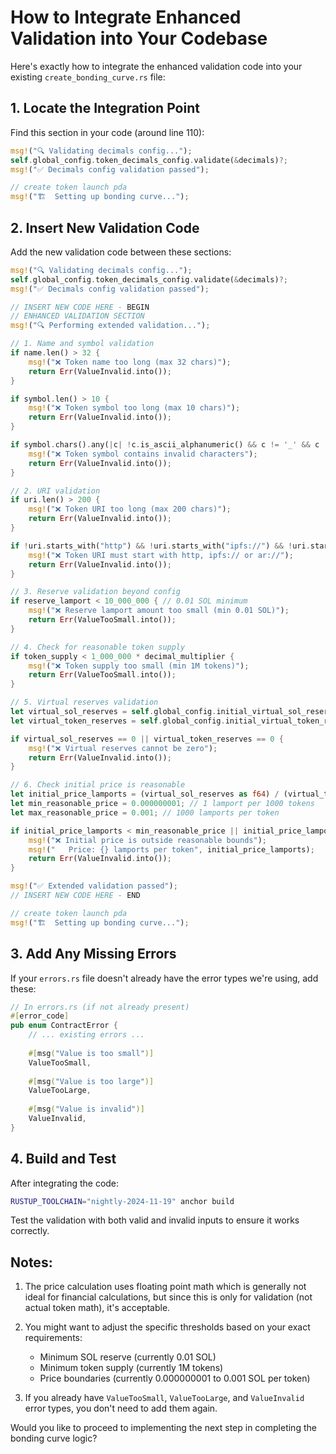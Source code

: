 # How to Integrate Enhanced Validation into Your Codebase

Here's exactly how to integrate the enhanced validation code into your existing `create_bonding_curve.rs` file:

## 1. Locate the Integration Point

Find this section in your code (around line 110):

```rust
msg!("🔍 Validating decimals config...");
self.global_config.token_decimals_config.validate(&decimals)?;
msg!("✅ Decimals config validation passed");

// create token launch pda
msg!("🏗️  Setting up bonding curve...");
```

## 2. Insert New Validation Code

Add the new validation code between these sections:

```rust
msg!("🔍 Validating decimals config...");
self.global_config.token_decimals_config.validate(&decimals)?;
msg!("✅ Decimals config validation passed");

// INSERT NEW CODE HERE - BEGIN
// ENHANCED VALIDATION SECTION
msg!("🔍 Performing extended validation...");

// 1. Name and symbol validation
if name.len() > 32 {
    msg!("❌ Token name too long (max 32 chars)");
    return Err(ValueInvalid.into());
}

if symbol.len() > 10 {
    msg!("❌ Token symbol too long (max 10 chars)");
    return Err(ValueInvalid.into());
}

if symbol.chars().any(|c| !c.is_ascii_alphanumeric() && c != '_' && c != '-') {
    msg!("❌ Token symbol contains invalid characters");
    return Err(ValueInvalid.into());
}

// 2. URI validation
if uri.len() > 200 {
    msg!("❌ Token URI too long (max 200 chars)");
    return Err(ValueInvalid.into());
}

if !uri.starts_with("http") && !uri.starts_with("ipfs://") && !uri.starts_with("ar://") {
    msg!("❌ Token URI must start with http, ipfs:// or ar://");
    return Err(ValueInvalid.into());
}

// 3. Reserve validation beyond config
if reserve_lamport < 10_000_000 { // 0.01 SOL minimum
    msg!("❌ Reserve lamport amount too small (min 0.01 SOL)");
    return Err(ValueTooSmall.into());
}

// 4. Check for reasonable token supply
if token_supply < 1_000_000 * decimal_multiplier {
    msg!("❌ Token supply too small (min 1M tokens)");
    return Err(ValueTooSmall.into());
}

// 5. Virtual reserves validation
let virtual_sol_reserves = self.global_config.initial_virtual_sol_reserves_config;
let virtual_token_reserves = self.global_config.initial_virtual_token_reserves_config;

if virtual_sol_reserves == 0 || virtual_token_reserves == 0 {
    msg!("❌ Virtual reserves cannot be zero");
    return Err(ValueInvalid.into());
}

// 6. Check initial price is reasonable
let initial_price_lamports = (virtual_sol_reserves as f64) / (virtual_token_reserves as f64);
let min_reasonable_price = 0.000000001; // 1 lamport per 1000 tokens
let max_reasonable_price = 0.001; // 1000 lamports per token

if initial_price_lamports < min_reasonable_price || initial_price_lamports > max_reasonable_price {
    msg!("❌ Initial price is outside reasonable bounds");
    msg!("   Price: {} lamports per token", initial_price_lamports);
    return Err(ValueInvalid.into());
}

msg!("✅ Extended validation passed");
// INSERT NEW CODE HERE - END

// create token launch pda
msg!("🏗️  Setting up bonding curve...");
```

## 3. Add Any Missing Errors

If your `errors.rs` file doesn't already have the error types we're using, add these:

```rust
// In errors.rs (if not already present)
#[error_code]
pub enum ContractError {
    // ... existing errors ...
    
    #[msg("Value is too small")]
    ValueTooSmall,
    
    #[msg("Value is too large")]
    ValueTooLarge,
    
    #[msg("Value is invalid")]
    ValueInvalid,
}
```

## 4. Build and Test

After integrating the code:

```bash
RUSTUP_TOOLCHAIN="nightly-2024-11-19" anchor build
```

Test the validation with both valid and invalid inputs to ensure it works correctly.

## Notes:

1. The price calculation uses floating point math which is generally not ideal for financial calculations, but since this is only for validation (not actual token math), it's acceptable.

2. You might want to adjust the specific thresholds based on your exact requirements:
   - Minimum SOL reserve (currently 0.01 SOL)
   - Minimum token supply (currently 1M tokens)
   - Price boundaries (currently 0.000000001 to 0.001 SOL per token)

3. If you already have `ValueTooSmall`, `ValueTooLarge`, and `ValueInvalid` error types, you don't need to add them again.

Would you like to proceed to implementing the next step in completing the bonding curve logic?